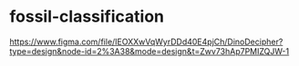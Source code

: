 # fossil-classification

https://www.figma.com/file/IEOXXwVqWyrDDd40E4pjCh/DinoDecipher?type=design&node-id=2%3A38&mode=design&t=Zwv73hAp7PMIZQJW-1
